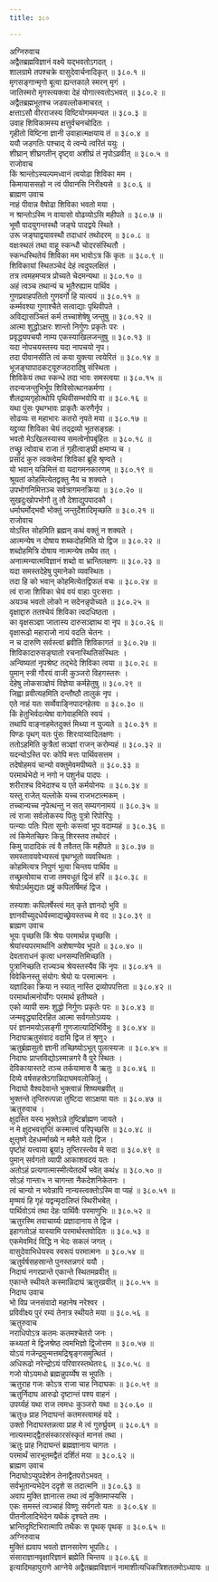 ```yaml
---
title: ३८०

---
```

अग्निरुवाच  
अद्वैतब्रह्मविज्ञानं वक्ष्ये यद्भवतोऽगदत् ।  
शालग्रामे तपश्चक्रे वासुदेवार्चनादिकृत् ॥ ३८०.१ ॥  
मृगसङ्गान्मृगो बूत्वा ह्यन्तकाले स्मरन् मृगं ।  
जातिस्मरो मृगस्त्यक्त्वा देहं योगात्स्वतोऽभवत् ॥ ३८०.२ ॥  
अद्वैतब्रह्मभूतश्च जडवल्लोकमाचरत् ।  
क्षत्ताऽसौ वीरराजस्य विष्टियोगममन्यत ॥ ३८०.३ ॥  
उवाह शिविकामस्य क्षत्तुर्वचनचोदितः ।  
गृहीतो विष्टिना ज्ञानी उवाहात्मक्षयाय तं ॥ ३८०.४ ॥  
ययौ जडगतिः पश्चाद् ये त्वन्ये त्वरितं ययुः ।  
शीघ्रान् शीघ्रगतीन् दृष्ट्वा अशीघ्रं तं नृपोऽव्रवीत् ॥ ३८०.५ ॥  
राजोवाच  
किं श्रान्तोऽस्यल्पमध्वानं त्वयोढा शिविका मम ।  
किमायाससहो न त्वं पीवानसि निरीक्ष्यसे ॥ ३८०.६ ॥  
ब्राह्मण उवाच  
नाहं पीवान्न वैषोढा शिविका भवतो मया ।  
न श्रान्तोऽस्मि न वायासो वोढव्योऽसि महीपते ॥ ३८०.७ ॥  
भूमौ पादयुगन्तस्थौ जङ्‌घे पादद्वये स्थिते ।  
उरू जङ्घाद्वयावस्थौ तदाधारं तथोदरम् ॥ ३८०.८ ॥  
वक्षःस्थलं तथा वाहू स्कन्धौ चोदरसंस्थितौ ।  
स्कन्धस्थितेयं शिविका मम भावोऽत्र किं कृतः ॥ ३८०.९ ॥  
शिविकायां स्थितञ्चेदं देहं त्वदुपलक्षितं ।  
तत्र त्वमहमप्यत्र प्रोच्यते चेदमन्यथा ॥ ३८०.१० ॥  
अहं त्वञ्च तथान्यं च भूतैरुह्याम पार्थिव ।  
गुणप्रवाहपतितो गुणवर्गो हि यात्ययं ॥ ३८०.११ ॥  
कर्म्मवश्या गुणाश्चैते सत्वाद्याः पृथिवीपते ।  
अविद्यासञ्चितं कर्म तच्चाशेषेषु जन्तुषु ॥ ३८०.१२ ॥  
आत्मा शुद्धोऽक्षरः शान्तो निर्गुणः प्रकृतेः परः ।  
प्रवृद्ध्यपचयौ नाम्य एकस्याखिलजन्तुषु ॥ ३८०.१३ ॥  
यदा नोपचयस्तस्य यदा नापचयो नृप।  
तदा पीवानसीति त्वं कया युक्त्या त्वयेरितं ॥ ३८०.१४ ॥  
भूजङ्घापादकट्‌यूरुजठरादिषु संस्थिता ।  
शिविकेयं तथा स्कन्धे तदा भावः समस्त्वया ॥ ३८०.१५ ॥  
तदन्यजन्तुभिर्भूप शिविसोत्थानकर्मणा ।  
शैलद्रव्यगृहोत्थोपि पृथिवीसम्भवोपि वा ॥ ३८०.१६ ॥  
यथा पुंसः पृथग्भावः प्राकृतैः करणैर्नृप ।  
सोढव्यः स महाभारः कतरो नृपते मया ॥ ३८०.१७ ॥  
यद्द्रव्या शिविका चेयं तद्‌द्रव्यो भूतसङ्ग्रहः ।  
भवतो मेऽखिलस्यास्य समत्वेनोपबृंहितः ॥ ३८०.१८ ॥  
तच्छ्रु त्वोवाच राजा तं गृहीत्वाङ्‌घ्री क्षमाप्य च ।  
प्रसादं कुरु त्वक्त्वेमां शिविकां ब्रूहि श्रृण्वते ।  
यो भवान् यन्निमित्तं वा यदागमनकारणम् ॥ ३८०.१९ ॥  
श्रूयतां कोहमित्येतद्वक्तु नैव च शक्यते ।  
उपभोगनिमित्तञ्च सर्वत्रागमनक्रिया ॥ ३८०.२० ॥  
सुखदुःखोपभोगौ तु तौ देशाद्युपपादकौ ।  
धर्माघर्मोद्भवौ भोक्तुं जन्तुर्देशादिमृच्छति ॥ ३८०.२१ ॥  
राजोवाच  
योऽस्ति सोहमिति ब्रह्मन् कथं वक्तुं न शक्यते ।  
आत्मन्येष न दोषाय शब्कदोहमिति यो द्विज ॥ ३८०.२२ ॥  
शब्दोहमित्रि दोषाय नात्मन्येष तथैव तत् ।  
अनात्मन्यात्मविज्ञानं शब्दो वा भ्रान्तिलक्षणः ॥ ३८०.२३ ॥  
यदा समस्तदेहेषु पुमानेको व्यवस्थितः ।  
तदा हि को भवान् कोहमित्येतद्विफलं वचः ॥ ३८०.२४ ॥  
त्वं राजा शिविका चेयं वयं वाहाः पुरःसराः ।  
अयञ्च भवतो लोको न सदेनन्नृपोच्यते ॥ ३८०.२५ ॥  
वृक्षाद्दारु ततश्चेयं शिविका त्वदधिष्ठता ।  
का वृक्षसञ्ज्ञा जातास्य दारुसञ्ज्ञाथ वा नृप ॥ ३८०.२६ ॥  
वृक्षारूढो महाराजो नायं वदति चेतनः ।  
न च दारुणि सर्वस्त्वां ब्रवीति शिविकागतं ॥ ३८०.२७ ॥  
शिविकादारुसङ्घातो रचनास्थितिसंस्थितः ।  
अन्विष्यतां नृपश्रेष्ट तद्भेदे शिविका त्वया ॥ ३८०.२८ ॥  
पुमान् स्त्री गौरयं वाजी कुञ्जरो विहगस्तरुः ।  
देहेषु लोकसञ्ज्ञेयं विज्ञेया कर्महेतुषु ॥ ३८०.२९ ॥  
जिह्वा व्रवीत्यहमिति दन्तौष्ठौ तालुकं नृप ।  
एते नाहं यतः सर्व्वेवाङ्निपादनहेतवः ॥ ३८०.३० ॥  
किं हेतुभिर्वदत्येषा वागेवाहमिति स्वयं ।  
तथापि वाङ्नाहमेतदुक्तं मिथ्या न युज्यते ॥ ३८०.३१ ॥  
पिण्डः पृथग्‌ यतः पुंसः शिरःपाय्वादिलक्षणः ।  
ततोऽहमिति कुत्रैतां सञ्ज्ञां राजन् करोम्यहं ॥ ३८०.३२ ॥  
यदन्योऽस्ति परः कोपि मत्तः पार्थिवसत्तम ।  
तदेषोहमयं चान्यो वक्तुमेवमपीष्यते ॥ ३८०.३३ ॥  
परमार्थभेदो न नगो न पशुर्नच पादपः ।  
शरीराश्च विभेदाश्च य एते कर्मयोनयः ॥ ३८०.३४ ॥  
यस्तु राजेत् यल्लोके यच्च राजभटात्मकम् ।  
तच्चान्यच्च नृपेत्थन्तु न सत् सम्यगनामयं ॥ ३८०.३५ ॥  
त्वं राजा सर्वलोकस्य पितुः पुत्रो रिपोरिपुः ।  
पत्न्याः पतिः पिता सूनोः कस्त्वां भूप वदाम्यहं ॥ ३८०.३६ ॥  
त्वं किमेतच्छिरः किन्नु शिरस्तव तथोदरं ।  
किमु पादादिकं त्वं वै तवैतत् किं महीपते ॥ ३८०.३७ ॥  
समस्तावयवेभ्यस्त्वं पृथग्भूतो व्यवस्थितः ।  
कोहमित्यत्र निपुणं भूत्वा चिन्तय पार्थिव ॥  
तच्छ्रत्वोवाच राजा तमवधूतं द्विजं हरिं ॥ ३८०.३८ ॥  
श्रेयोऽर्थमुद्यतः प्रष्ट्रं कपिलर्षिमहं द्विज ।  
  
तस्याशः कपिलर्षेस्त्वं मत् कृते ज्ञानदो भुवि ॥  
ज्ञानवीच्युदधेर्यस्माद्यच्छ्रेयस्तच्च मे वद ॥ ३८०.३९ ॥  
ब्राह्मण उवाच  
भूयः पृच्छसि किं श्रेयः परमार्थन्न पृच्छसि ।  
श्रेयांस्यपरमार्थानि अशेषाण्येव भूपते ॥ ३८०.४० ॥  
देवताराधनं कृत्वा धनसम्पत्तिमिच्छति ।  
पुत्रानिच्छति राज्यञ्च श्रेयस्तस्यैव किं नृपः ॥ ३८०.४१ ॥  
विवेकिनस्तु संयोगः श्रेयो यः परमात्मनः ।  
यज्ञादिका क्रिया न स्यात् नास्ति द्रव्योपपत्तिता ॥ ३८०.४२ ॥  
परमार्थात्मनोर्योगः परमार्थ इतीष्यते ।  
एको व्यापी समः शुद्धो निर्गुणः प्रकृतेः परः ॥ ३८०.४३ ॥  
जन्मवृद्ध्यादिरहित आत्मा सर्वगतोऽव्ययः ।  
परं ज्ञानमयोऽसङ्गी गुणजात्यादिभिर्विभुः ॥ ३८०.४४ ॥  
निदाघऋतुसंवादं वदामि द्विज तं श्रृणु२ ।  
ऋतुर्ब्रह्मसुतो ज्ञानी तच्छिष्योऽभूत् पुलत्स्यजः ॥ ३८०.४५ ॥  
निदाघः प्राप्तविद्योऽस्मान्नगरे वै पुरे स्थितः ।  
देविकायास्तटे तञ्च तर्कयामास वै ऋतुः ॥ ३८०.४६ ॥  
दिव्ये वर्षसहस्रेऽगान्निदाघमवलोकितुं ।  
निदाघो वैश्वदेवान्ते भुक्त्वान्नं शिष्यमब्रवीत् ॥  
भुक्तन्ते तृप्तिरुत्पन्ना तुष्टिदा साऽक्षया यतः ॥ ३८०.४७ ॥  
ऋतुरुवाच ।  
क्षुदस्ति यस्य भुक्तेऽन्ने तुष्टिर्ब्राह्मण जायते ।  
न मे क्षुदभवत्तृप्तिं कस्मात्त्वं परिपृच्छसि ॥ ३८०.४८ ॥  
क्षुत्तृष्णे देहधर्म्माख्ये न ममैते यतो द्विज ।  
पृष्टोहं यत्त्वाया ब्रूयां३ तृप्तिरस्त्येव मे सदा ॥ ३८०.४९ ॥  
पुमान् सर्वगतो व्यापी आकाशवदयं यतः ।  
अतोऽहं प्रत्यगात्मास्मीत्येतदर्थे भवेत् कथं४ ॥ ३८०.५० ॥  
सोऽहं गान्ता५ न चागन्ता नैकदेशनिकेतनः ।  
त्वं चान्यो न भवेन्नापि नान्यस्त्वक्तोऽस्मि वा प्यहं ॥ ३८०.५१ ॥  
मृण्मयं हि गृहं यद्वन्मृदालिप्तं स्थिरीभबेत् ।  
पार्थिवोऽयं तथा देहः पार्थिवैः परमाणुभिः ॥ ३८०.५२ ॥  
ऋतुरस्मि तवाचार्य्यः प्रज्ञादानाय ते द्विज ।  
इहागतोऽहं यास्यामि परमार्थस्तवोदितः ॥ ३८०.५३ ॥  
एकमेवमिदं विद्धि न भेदः सकलं जगत् ।  
वासुदेवाभिधेयस्य स्वरूपं परमात्मनः ॥ ३८०.५४ ॥  
ऋतुर्वर्षसहस्रान्ते पुनस्तन्नगरं ययौ ।  
निदाघं नगरप्रान्ते एकान्ते स्थितमव्रवीत् ॥  
एकान्ते स्थीयते कस्मान्निदाघं ऋतुरव्रवीत् ॥ ३८०.५५ ॥  
निदाघ उवाच  
भो विप्र जनसंवादो महानेष नरेश्वर ।  
प्रविवीक्ष्य पुरं रम्यं तेनात्र स्थीयते मया ॥ ३८०.५६ ॥  
ऋतुरुवाच  
नराधिपोऽत्र कतमः कतमश्चेतरो जनः ।  
कथ्यतां मे द्विजश्रेष्ठ त्वमभिज्ञो द्विजोत्तम ॥ ३८०.५७ ॥  
योऽयं गजेन्द्रमुन्मत्तमद्रिश्रृङ्गसमुत्थितं ।  
अधिरूढो नरेन्द्रोऽयं परिवारस्तथेतरः६ ॥ ३८०.५८ ॥  
गजो योऽयमधो ब्रह्मन्नुपर्य्येष स भूपतिः ।  
ऋतुराह गजः कोऽत्र राजा चाह निदाघकः ॥ ३८०.५९ ॥  
ऋतुर्निदाघ आरुढो दृष्टान्तं पश्य वाहनं ।  
उपर्य्यहं यथा राज त्वमधः कुञ्जरो यथा ॥ ३८०.६० ॥  
ऋतुः७ प्राह निदाघन्तं कतमस्त्वामहं वदे ।  
उक्तो निदाघस्तन्नत्वा प्राह मे त्वं गुरुर्घ्रुवम् ॥ ३८०.६१ ॥  
नात्यस्माद्‌द्वैतसंस्कारसंस्कृतं मानसं तथा ।  
ऋतुः प्राह निदाघन्तं ब्रह्मज्ञानाय चागतः ।  
परमार्थं सारभूतमद्वैतं दर्शितं मया ॥ ३८०.६२ ॥  
ब्राह्मण उवाच  
निदाघोऽप्युपदेशेन तेनाद्वैतपरोऽभवत् ।  
सर्वभूतान्यभेदेन ददृशे स तदात्मनि ॥ ३८०.६३ ॥  
अवाप मुक्ति ज्ञानात्स तथा त्वं मुक्तिमाप्स्यसि ।  
एकः समस्तं त्वञ्चाहं विष्णुः सर्वगतो यतः ॥ ३८०.६४ ॥  
पीतनीलादिभेदेन यथैकं दृश्यते तमः ।  
भ्रान्तिदृष्टिभिरात्मापि तथैकः स पृथक् पृथक् ॥ ३८०.६५ ॥  
अग्निरुवाच  
मुक्तिं ह्यवाप भवतो ज्ञानसारेण भूपतिः८ ।  
संसाराज्ञानवृक्षारिज्ञानं ब्रह्मेति चिन्तय ॥ ३८०.६६ ॥  
इत्यादिमहापुराणे आग्नेये अद्वैतब्रह्मविज्ञानं नामाशीत्यधिकत्रिशततमोऽध्यायः ॥